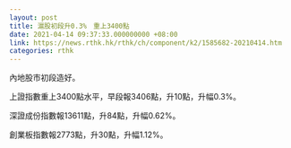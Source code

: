 ```yaml
---
layout: post
title: 滬股初段升0.3%　重上3400點
date: 2021-04-14 09:37:33.000000000 +08:00
link: https://news.rthk.hk/rthk/ch/component/k2/1585682-20210414.htm
categories: rthk
---
```


內地股市初段造好。

上證指數重上3400點水平，早段報3406點，升10點，升幅0.3%。

深證成份指數報13611點，升84點，升幅0.62%。

創業板指數報2773點，升30點，升幅1.12%。
